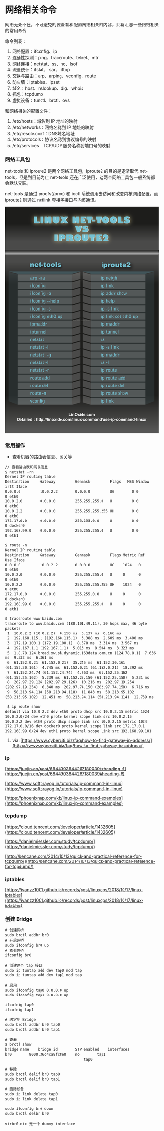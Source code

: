 # 网络相关命令

网络无处不在，不可避免的要查看和配置网络相关的内容，此篇汇总一些网络相关的常用命令

命令列表：

1. 网络配置：ifconfig、ip
2. 连通性探测：ping、traceroute、telnet、mtr
3. 网络连接：netstat、ss、nc、lsof
4. 流量统计：ifstat、 sar、 iftop
5. 交换与路由：arp、arping、vconfig、route
6. 防火墙：iptables、ipset
7. 域名：host、nslookup、dig、whois
8. 抓包：tcpdump
9. 虚拟设备：tunctl、brctl、ovs

和网络相关的配置文件：

1. /etc/hosts：域名到 IP 地址的映射
2. /etc/networks：网络名称到 IP 地址的映射
3. /etc/resolv.conf：DNS域名地址
4. /etc/protocols：协议名称到协议编号的映射
5. /etc/services：TCP/UDP 服务名称到端口号的映射

### 网络工具包

net-tools 和 iproute2 是两个网络工具包，iproute2 的目的是逐渐取代 net-tools，但是到目前为止 net-tools 还在广泛使用，这两个网络工具包一般系统都会默认安装。

net-tools 是通过 procfs\(/proc\) 和 ioctl 系统调用去访问和改变内核网络配置，而 iproute2 则通过 netlink 套接字接口与内核通讯。

![](../../.gitbook/assets/net-tools-vs-iproute2.png)

### 常用操作

* 查看机器的路由表信息、网关等

```text
// 查看路由表和网关信息
$ netstat -rn
Kernel IP routing table
Destination     Gateway         Genmask         Flags   MSS Window  irtt Iface
0.0.0.0         10.0.2.2        0.0.0.0         UG        0 0          0 eth0
10.0.2.0        0.0.0.0         255.255.255.0   U         0 0          0 eth0
10.0.2.2        0.0.0.0         255.255.255.255 UH        0 0          0 eth0
172.17.0.0      0.0.0.0         255.255.0.0     U         0 0          0 docker0
192.168.99.0    0.0.0.0         255.255.255.0   U         0 0          0 eth1

$ route -n
Kernel IP routing table
Destination     Gateway         Genmask         Flags Metric Ref    Use Iface
0.0.0.0         10.0.2.2        0.0.0.0         UG    1024   0        0 eth0
10.0.2.0        0.0.0.0         255.255.255.0   U     0      0        0 eth0
10.0.2.2        0.0.0.0         255.255.255.255 UH    1024   0        0 eth0
172.17.0.0      0.0.0.0         255.255.0.0     U     0      0        0 docker0
192.168.99.0    0.0.0.0         255.255.255.0   U     0      0        0 eth1

$ traceroute www.baidu.com
traceroute to www.baidu.com (180.101.49.11), 30 hops max, 46 byte packets
 1  10.0.2.2 (10.0.2.2)  0.158 ms  0.137 ms  0.166 ms
 2  192.168.115.1 (192.168.115.1)  3.388 ms  2.609 ms  3.400 ms
 3  172.19.100.1 (172.19.100.1)  8.578 ms  3.314 ms  3.567 ms
 4  192.167.1.1 (192.167.1.1)  5.013 ms  8.504 ms  3.323 ms
 5  1.8.78.124.broad.xw.sh.dynamic.163data.com.cn (124.78.8.1)  7.636 ms  9.332 ms  6.361 ms
 6  61.152.0.21 (61.152.0.21)  35.245 ms  61.152.30.161 (61.152.30.161)  4.745 ms  61.152.0.21 (61.152.0.21)  18.392 ms
 7  61.152.24.74 (61.152.24.74)  4.263 ms  61.152.25.162 (61.152.25.162)  5.239 ms  61.152.25.150 (61.152.25.150)  5.231 ms
 8  202.97.29.126 (202.97.29.126)  10.216 ms  202.97.19.254 (202.97.19.254)  6.340 ms  202.97.74.150 (202.97.74.150)  6.716 ms
 9  58.213.94.118 (58.213.94.118)  11.843 ms  58.213.95.102 (58.213.95.102)  12.451 ms  58.213.94.114 (58.213.94.114)  12.739 ms

 $ ip route show
default via 10.0.2.2 dev eth0 proto dhcp src 10.0.2.15 metric 1024
10.0.2.0/24 dev eth0 proto kernel scope link src 10.0.2.15
10.0.2.2 dev eth0 proto dhcp scope link src 10.0.2.15 metric 1024
172.17.0.0/16 dev docker0 proto kernel scope link src 172.17.0.1
192.168.99.0/24 dev eth1 proto kernel scope link src 192.168.99.101
```

1. via: [https://www.cyberciti.biz/faq/how-to-find-gateway-ip-address/](https://www.cyberciti.biz/faq/how-to-find-gateway-ip-address/)

### ip

[https://juejin.cn/post/6844903844267180039\#heading-6](https://juejin.cn/post/6844903844267180039#heading-6)

[https://www.softprayog.in/tutorials/ip-command-in-linux](https://www.softprayog.in/tutorials/ip-command-in-linux)

[https://phoenixnap.com/kb/linux-ip-command-examples](https://phoenixnap.com/kb/linux-ip-command-examples)

### tcpdump

[https://cloud.tencent.com/developer/article/1432605](https://cloud.tencent.com/developer/article/1432605)

[https://danielmiessler.com/study/tcpdump/](https://danielmiessler.com/study/tcpdump/)

[http://bencane.com/2014/10/13/quick-and-practical-reference-for-tcpdump/](http://bencane.com/2014/10/13/quick-and-practical-reference-for-tcpdump/)

### iptables

[https://ivanzz1001.github.io/records/post/linuxops/2018/10/17/linux-iptables](https://ivanzz1001.github.io/records/post/linuxops/2018/10/17/linux-iptables)

### 创建 Bridge

```text
# 创建网桥
sudo brctl addbr br0
# 开启网桥
sudo ifconfig br0 up
# 查看网桥
ifconfig br0

# 创建两个 tap 接口
sudo ip tuntap add dev tap0 mod tap
sudo ip tuntap add dev tap1 mod tap

# 启用
sudo ifconfig tap0 0.0.0.0 up
sudo ifconfig tap1 0.0.0.0 up

ifcofnig tap0
ifcofnig tap1

# 绑定到 Bridge
sudo brctl addbr br0 tap0
sudo brctl addbr br0 tap1

# 查看
$ brctl show
bridge name    bridge id        STP enabled    interfaces
br0        8000.36c4ca8fc8e0    no        tap1
                                    tap0

# 移除
sudo brctl delif br0 tap0
sudo brctl delif br0 tap1

# 删除设备
sudo ip link delete tap0
sudo ip link delete tap1

sudo ifconfig br0 down
sudo brctl delbr br0

virbr0-nic 是一个 dummy interface
```

